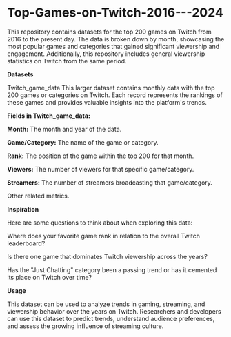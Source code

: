 # Top-Games-on-Twitch-2016---2024
This repository contains datasets for the top 200 games on Twitch from 2016 to the present day. The data is broken down by month, showcasing the most popular games and categories that gained significant viewership and engagement. Additionally, this repository includes general viewership statistics on Twitch from the same period.

**Datasets**

Twitch_game_data
This larger dataset contains monthly data with the top 200 games or categories on Twitch. Each record represents the rankings of these games and provides valuable insights into the platform's trends.

**Fields in Twitch_game_data:**

**Month:** The month and year of the data.

**Game/Category:** The name of the game or category.

**Rank:** The position of the game within the top 200 for that month.

**Viewers:** The number of viewers for that specific game/category.

**Streamers:** The number of streamers broadcasting that game/category.

Other related metrics.

**Inspiration**

Here are some questions to think about when exploring this data:

Where does your favorite game rank in relation to the overall Twitch leaderboard?

Is there one game that dominates Twitch viewership across the years?

Has the "Just Chatting" category been a passing trend or has it cemented its place on Twitch over time?

**Usage**

This dataset can be used to analyze trends in gaming, streaming, and viewership behavior over the years on Twitch.
Researchers and developers can use this dataset to predict trends, understand audience preferences, and assess the growing influence of streaming culture.
